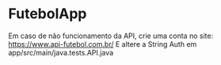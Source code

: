 # FutebolApp

Em caso de não funcionamento da API, crie uma conta no site: https://www.api-futebol.com.br/
E altere a String Auth em app/src/main/java.tests.API.java
